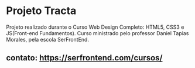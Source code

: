 # Projeto Tracta
 Projeto realizado durante o Curso Web Design Completo: HTML5, CSS3 e JS(Front-end Fundamentos). 
 Curso ministrado pelo professor Daniel Tapias Morales, pela escola SerFrontEnd.  
 ## contato: https://serfrontend.com/cursos/
